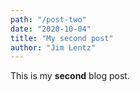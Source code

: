 ```yaml
---
path: "/post-two"
date: "2020-10-04"
title: "My second post"
author: "Jim Lentz"
---
```


This is my **second** blog post.